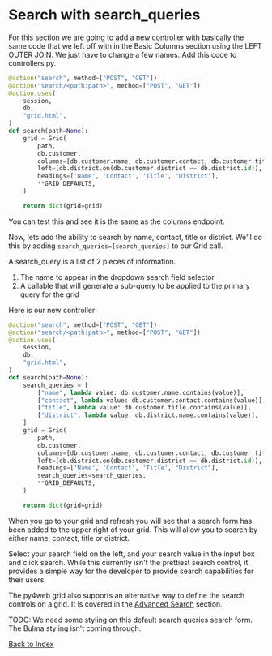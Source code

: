# Search with search_queries

For this section we are going to add a new controller with basically the same code that we left off with in the Basic Columns section using the LEFT OUTER JOIN. We just have to change a few names.  Add this code to controllers.py.
```python
@action("search", method=["POST", "GET"])
@action("search/<path:path>", method=["POST", "GET"])
@action.uses(
    session,
    db,
    "grid.html",
)
def search(path=None):
    grid = Grid(
        path,
        db.customer,
        columns=[db.customer.name, db.customer.contact, db.customer.title, db.district.name],
        left=[db.district.on(db.customer.district == db.district.id)],
        headings=['Name', 'Contact', 'Title', "District"],
        **GRID_DEFAULTS,
    )

    return dict(grid=grid)
```
You can test this and see it is the same as the columns endpoint.

Now, lets add the ability to search by name, contact, title or district. We'll do this by adding `search_queries=[search_queries]` to our Grid call.

A search_query is a list of 2 pieces of information. 
1. The name to appear in the dropdown search field selector
2. A callable that will generate a sub-query to be applied to the primary query for the grid

Here is our new controller
```python
@action("search", method=["POST", "GET"])
@action("search/<path:path>", method=["POST", "GET"])
@action.uses(
    session,
    db,
    "grid.html",
)
def search(path=None):
    search_queries = [
        ["name", lambda value: db.customer.name.contains(value)],
        ["contact", lambda value: db.customer.contact.contains(value)],
        ["title", lambda value: db.customer.title.contains(value)],
        ["district", lambda value: db.district.name.contains(value)],
    ]
    grid = Grid(
        path,
        db.customer,
        columns=[db.customer.name, db.customer.contact, db.customer.title, db.district.name],
        left=[db.district.on(db.customer.district == db.district.id)],
        headings=['Name', 'Contact', 'Title', "District"],
        search_queries=search_queries,
        **GRID_DEFAULTS,
    )

    return dict(grid=grid)
```
When you go to your grid and refresh you will see that a search form has been added to the upper right of your grid. This will allow you to search by either name, contact, title or district.

Select your search field on the left, and your search value in the input box and click search. While this currently isn't the prettiest search control, it provides a simple way for the developer to provide search capabilities for their users.

The py4web grid also supports an alternative way to define the search controls on a grid. It is covered in the [Advanced Search](advanced_search.md) section.

TODO: We need some styling on this default search queries search form. The Bulma styling isn't coming through.

[Back to Index](../README.md)